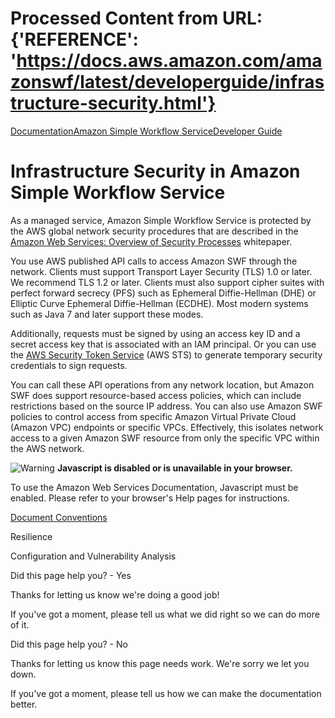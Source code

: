 # Processed Content from URL: {'REFERENCE': 'https://docs.aws.amazon.com/amazonswf/latest/developerguide/infrastructure-security.html'}

[](/pdfs/amazonswf/latest/developerguide/swf-dg.pdf#infrastructure-security
"Open PDF")

[Documentation](/index.html)[Amazon Simple Workflow
Service](/swf/index.html)[Developer Guide](swf-welcome.html)

# Infrastructure Security in Amazon Simple Workflow Service

As a managed service, Amazon Simple Workflow Service is protected by the AWS
global network security procedures that are described in the [Amazon Web
Services: Overview of Security
Processes](https://d0.awsstatic.com/whitepapers/Security/AWS_Security_Whitepaper.pdf)
whitepaper.

You use AWS published API calls to access Amazon SWF through the network.
Clients must support Transport Layer Security (TLS) 1.0 or later. We recommend
TLS 1.2 or later. Clients must also support cipher suites with perfect forward
secrecy (PFS) such as Ephemeral Diffie-Hellman (DHE) or Elliptic Curve
Ephemeral Diffie-Hellman (ECDHE). Most modern systems such as Java 7 and later
support these modes.

Additionally, requests must be signed by using an access key ID and a secret
access key that is associated with an IAM principal. Or you can use the [AWS
Security Token
Service](https://docs.aws.amazon.com/STS/latest/APIReference/Welcome.html)
(AWS STS) to generate temporary security credentials to sign requests.

You can call these API operations from any network location, but Amazon SWF
does support resource-based access policies, which can include restrictions
based on the source IP address. You can also use Amazon SWF policies to
control access from specific Amazon Virtual Private Cloud (Amazon VPC)
endpoints or specific VPCs. Effectively, this isolates network access to a
given Amazon SWF resource from only the specific VPC within the AWS network.

![Warning](https://d1ge0kk1l5kms0.cloudfront.net/images/G/01/webservices/console/warning.png)
**Javascript is disabled or is unavailable in your browser.**

To use the Amazon Web Services Documentation, Javascript must be enabled.
Please refer to your browser's Help pages for instructions.

[Document Conventions](/general/latest/gr/docconventions.html)

Resilience

Configuration and Vulnerability Analysis

Did this page help you? - Yes

Thanks for letting us know we're doing a good job!

If you've got a moment, please tell us what we did right so we can do more of
it.

Did this page help you? - No

Thanks for letting us know this page needs work. We're sorry we let you down.

If you've got a moment, please tell us how we can make the documentation
better.

